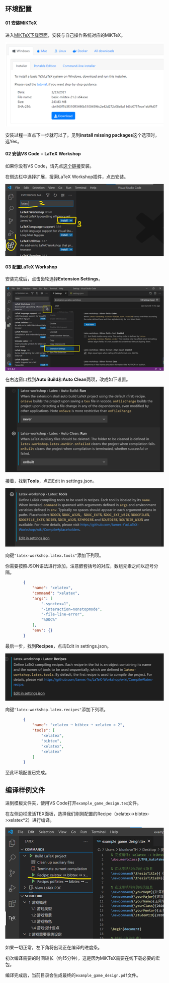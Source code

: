 ## 环境配置

#### 01 安装MiKTeX

进入[MiKTeX下载页面](https://miktex.org/download)，安装与自己操作系统对应的MiKTeX。

![image-20210225235854834](imgs/image-20210225235854834.png)

安装过程一直点下一步就可以了。见到**install missing packages**这个选项时，选Yes。



#### 02 安装VS Code + LaTeX Workshop

如果你没有VS Code，请先点[这个链接](https://code.visualstudio.com/Download)安装。

在侧边栏中选择扩展，搜索LaTeX Workshop插件，点击安装。

![image-20210226000822352](imgs/image-20210226000822352.png)



#### 03 配置LaTeX Workshop

安装完成后，点击齿轮选择**Extension Settings**。

![image-20210226004017922](imgs/image-20210226004017922.png)



在右边窗口找到**Auto Build**和**Auto Clean**两项，改成如下设置。

![image-20210226002523413](imgs/image-20210226002523413.png)



接着，找到**Tools**，点击Edit in settings.json。

![image-20210226002938132](imgs/image-20210226002938132.png)

向键`"latex-workshop.latex.tools"`添加下列项。

你需要按照JSON语法进行添加，注意嵌套括号的对应，数组元素之间以逗号分隔。

```json
        {
            "name": "xelatex",
            "command": "xelatex",
            "args": [
                "-synctex=1",
                "-interaction=nonstopmode",
                "-file-line-error",
                "%DOC%"
            ],
            "env": {}
        }
```



最后一步，找到**Recipes**，点击Edit in settings.json。

![image-20210226002617371](imgs/image-20210226002617371.png)

向键`"latex-workshop.latex.recipes"`添加下列项。

```json
        {
            "name": "xelatex ➞ bibtex ➞ xelatex × 2",
            "tools": [
                "xelatex",
                "bibtex",
                "xelatex",
                "xelatex"
            ]
        }
```

至此环境配置已完成。



## 编译样例文件

进到模板文件夹，使用VS Code打开`example_game_design.tex`文件。

在左侧边栏激活TEX面板，选择我们刚刚配置的Recipe（xelatex->bibtex->xelatex*2）进行编译。

![image-20210226005220395](imgs/image-20210226005220395.png)

如果一切正常，左下角将出现正在编译的进度条。

初次编译需要的时间较长（约15分钟），这是因为MiKTeX需要在线下载必要的宏包。

编译完成后，当前目录会生成最终的`example_game_design.pdf`文件。